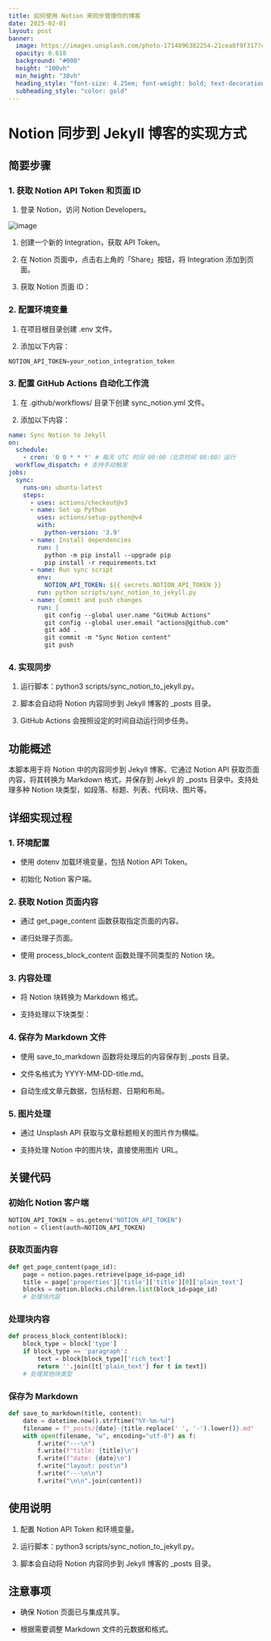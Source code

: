 ```yaml
---
title: 如何使用 Notion 来同步管理你的博客
date: 2025-02-01
layout: post
banner:
  image: https://images.unsplash.com/photo-1714896382254-21cea8f9f317?crop=entropy&cs=tinysrgb&fit=max&fm=jpg&ixid=M3w2OTIwMzJ8MHwxfHJhbmRvbXx8fHx8fHx8fDE3Mzg0NDgyNzJ8&ixlib=rb-4.0.3&q=80&w=1080
  opacity: 0.618
  background: "#000"
  height: "100vh"
  min_height: "38vh"
  heading_style: "font-size: 4.25em; font-weight: bold; text-decoration: underline"
  subheading_style: "color: gold"
---
```


# Notion 同步到 Jekyll 博客的实现方式

## 简要步骤

### 1. 获取 Notion API Token 和页面 ID

1. 登录 Notion，访问 Notion Developers。

![image](https://prod-files-secure.s3.us-west-2.amazonaws.com/a7a0cc5a-89b9-4cda-8686-1fba0ca52f40/d19c1afe-dea5-4312-9333-786b0ba83054/image.png?X-Amz-Algorithm=AWS4-HMAC-SHA256&X-Amz-Content-Sha256=UNSIGNED-PAYLOAD&X-Amz-Credential=ASIAZI2LB4664PMP5LVI%2F20250201%2Fus-west-2%2Fs3%2Faws4_request&X-Amz-Date=20250201T221751Z&X-Amz-Expires=3600&X-Amz-Security-Token=IQoJb3JpZ2luX2VjENb%2F%2F%2F%2F%2F%2F%2F%2F%2F%2FwEaCXVzLXdlc3QtMiJHMEUCIQDxsdHbQ3TVkNI2vRPq2a%2BsQZuU7oXbdAWx5HheXE%2F7bgIgH0bkASiW3TIeH1Uip4mfGKnK3H6pwV8UrI083vXpPJUqiAQI3%2F%2F%2F%2F%2F%2F%2F%2F%2F%2F%2FARAAGgw2Mzc0MjMxODM4MDUiDG4%2F2oj7YN2g4i88NCrcA4aaxuJDg8vu%2BMxLKI0TxZatYGAnMbWFpu0AUHAJ8pQifOJizF2o4AKjz2RRebz6VXzDAQE%2Fk%2BafVwFsLH%2BykBBF7qc3%2B44xQYXkSY5QbDCO7DAxfatL1SpgA%2BhMb3SkzIOWCTuHbU1DB7IbfqBCPks1P1UWYLJfSGTU4NSk4Eyzvca%2FsY%2BTVnlxyp3PAuLLncNWgvcePmRumZwpqMOcJEQ%2BQhlcmibymOUcIahyi9k7afG7YsuWj%2BjElwVHYtxyTnRsAdFRYG6lfbHbaKCj9TCjlKwhtkXr9y1SIslkNNdzupFXPwC%2Ff3MWAcRcujpbLlRPfvYRh3xuK%2Fbbdv3F5hO7zwTydPuL1wNYwaimDG4%2Fn6g4lW4Ccjcr8pda0FxXc%2B0SBoytAnnCNrZgx49y7h%2BRx3VV31%2BWkG9FNNAjF3p2N1vQxLVa%2Fs0HH6Ih2K4JXxJgyE8GGvzELIH6l2NuyOP%2BXhrcErcvBmO35%2B3k0iQTKeY%2BrmNuI%2BunEpBMwovcv630gBGpe7xGPxBA%2BkZ6qwBsTuLiXTnw4RQxkpKuv%2FSZMh5eyoDa4Q17bTtl%2BR3k2FrL4eVrzNjF%2F2RtiaLHRZ8eA%2Bd1PJPExbLAFnnOU9eAOdtfnexsfp4RyxHIMLKy%2BrwGOqUBzUQINg96FTDV%2FW8fJIcgVhMEs3PRiqvQCe4liQTBLJBosc9q8z9X44ikSze5Md8f2jXtBeZ%2Bzjzi8%2BFzEZ4kUjKdC9U%2BaT8E2STXSwllqixXIj1umZ%2BhhAZyffATEIJXrEptql4jW5L%2FxElnFWKgBtnTXyCTBCt%2B0BX224UNRwRUjC5bjHpvNbxro3QBO7rQC7OM7rFwCYKldYNQXtpMaxrK8U1u&X-Amz-Signature=b792be04455aef5ec2cafb44f57957b1bb01f170501a79eafbe606cee623d4a4&X-Amz-SignedHeaders=host&x-id=GetObject)

1. 创建一个新的 Integration，获取 API Token。

1. 在 Notion 页面中，点击右上角的「Share」按钮，将 Integration 添加到页面。

1. 获取 Notion 页面 ID：


### 2. 配置环境变量

1. 在项目根目录创建 .env 文件。

1. 添加以下内容：

```javascript
NOTION_API_TOKEN=your_notion_integration_token
```

### 3. 配置 GitHub Actions 自动化工作流

1. 在 .github/workflows/ 目录下创建 sync_notion.yml 文件。

1. 添加以下内容：

```yaml
name: Sync Notion to Jekyll
on:
  schedule:
    - cron: '0 0 * * *' # 每天 UTC 时间 00:00（北京时间 08:00）运行
  workflow_dispatch: # 支持手动触发
jobs:
  sync:
    runs-on: ubuntu-latest
    steps:
      - uses: actions/checkout@v3
      - name: Set up Python
        uses: actions/setup-python@v4
        with:
          python-version: '3.9'
      - name: Install dependencies
        run: |
          python -m pip install --upgrade pip
          pip install -r requirements.txt
      - name: Run sync script
        env:
          NOTION_API_TOKEN: ${{ secrets.NOTION_API_TOKEN }}
        run: python scripts/sync_notion_to_jekyll.py
      - name: Commit and push changes
        run: |
          git config --global user.name "GitHub Actions"
          git config --global user.email "actions@github.com"
          git add .
          git commit -m "Sync Notion content"
          git push
```

### 4. 实现同步

1. 运行脚本：python3 scripts/sync_notion_to_jekyll.py。

1. 脚本会自动将 Notion 内容同步到 Jekyll 博客的 _posts 目录。

1. GitHub Actions 会按照设定的时间自动运行同步任务。

## 功能概述

本脚本用于将 Notion 中的内容同步到 Jekyll 博客。它通过 Notion API 获取页面内容，将其转换为 Markdown 格式，并保存到 Jekyll 的 _posts 目录中。支持处理多种 Notion 块类型，如段落、标题、列表、代码块、图片等。

## 详细实现过程

### 1. 环境配置

- 使用 dotenv 加载环境变量，包括 Notion API Token。

- 初始化 Notion 客户端。

### 2. 获取 Notion 页面内容

- 通过 get_page_content 函数获取指定页面的内容。

- 递归处理子页面。

- 使用 process_block_content 函数处理不同类型的 Notion 块。

### 3. 内容处理

- 将 Notion 块转换为 Markdown 格式。

- 支持处理以下块类型：


### 4. 保存为 Markdown 文件

- 使用 save_to_markdown 函数将处理后的内容保存到 _posts 目录。

- 文件名格式为 YYYY-MM-DD-title.md。

- 自动生成文章元数据，包括标题、日期和布局。

### 5. 图片处理

- 通过 Unsplash API 获取与文章标题相关的图片作为横幅。

- 支持处理 Notion 中的图片块，直接使用图片 URL。

## 关键代码

### 初始化 Notion 客户端

```python
NOTION_API_TOKEN = os.getenv("NOTION_API_TOKEN")
notion = Client(auth=NOTION_API_TOKEN)
```

### 获取页面内容

```python
def get_page_content(page_id):
    page = notion.pages.retrieve(page_id=page_id)
    title = page['properties']['title']['title'][0]['plain_text']
    blocks = notion.blocks.children.list(block_id=page_id)
    # 处理块内容
```

### 处理块内容

```python
def process_block_content(block):
    block_type = block['type']
    if block_type == 'paragraph':
        text = block[block_type]['rich_text']
        return ''.join([t['plain_text'] for t in text])
    # 处理其他块类型
```

### 保存为 Markdown

```python
def save_to_markdown(title, content):
    date = datetime.now().strftime("%Y-%m-%d")
    filename = f"_posts/{date}-{title.replace(' ', '-').lower()}.md"
    with open(filename, "w", encoding="utf-8") as f:
        f.write("---\n")
        f.write(f"title: {title}\n")
        f.write(f"date: {date}\n")
        f.write("layout: post\n")
        f.write("---\n\n")
        f.write("\n\n".join(content))
```

## 使用说明

1. 配置 Notion API Token 和环境变量。

1. 运行脚本：python3 scripts/sync_notion_to_jekyll.py。

1. 脚本会自动将 Notion 内容同步到 Jekyll 博客的 _posts 目录。

## 注意事项

- 确保 Notion 页面已与集成共享。

- 根据需要调整 Markdown 文件的元数据和格式。